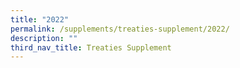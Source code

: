```yaml
---
title: "2022"
permalink: /supplements/treaties-supplement/2022/
description: ""
third_nav_title: Treaties Supplement
---
```

